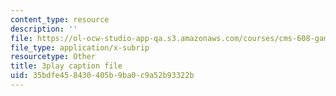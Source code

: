 ```yaml
---
content_type: resource
description: ''
file: https://ol-ocw-studio-app-qa.s3.amazonaws.com/courses/cms-608-game-design-fall-2010/35bdfe458430405b9ba0c9a52b93322b_68558.srt
file_type: application/x-subrip
resourcetype: Other
title: 3play caption file
uid: 35bdfe45-8430-405b-9ba0-c9a52b93322b
---
```

